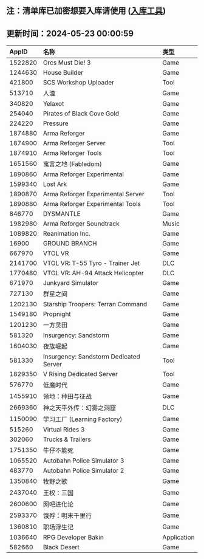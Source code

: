 ## 注：清单库已加密想要入库请使用 ([入库工具](https://github.com/BlankTMing/ManifestAutoUpdate/releases))

## 更新时间：2024-05-23 00:00:59
| AppID | 名称 | 类型  |
| :-------------------- | :----------------------------- | :----------- |
| 1522820 | Orcs Must Die! 3| Game |
| 1244630 | House Builder| Game |
| 421800 | SCS Workshop Uploader| Tool |
| 513710 | 人渣| Game |
| 340820 | Yelaxot| Game |
| 254040 | Pirates of Black Cove Gold| Game |
| 224220 | Pressure| Game |
| 1874880 | Arma Reforger| Game |
| 1874900 | Arma Reforger Server| Tool |
| 1874910 | Arma Reforger Tools| Tool |
| 1651560 | 寓言之地 (Fabledom)| Game |
| 1890860 | Arma Reforger Experimental| Game |
| 1599340 | Lost Ark| Game |
| 1890870 | Arma Reforger Experimental Server| Tool |
| 1890880 | Arma Reforger Experimental Tools| Tool |
| 846770 | DYSMANTLE| Game |
| 1982980 | Arma Reforger Soundtrack| Music |
| 1089820 | Reanimation Inc.| Game |
| 16900 | GROUND BRANCH| Game |
| 667970 | VTOL VR| Game |
| 2141700 | VTOL VR: T-55 Tyro - Trainer Jet| DLC |
| 1770480 | VTOL VR: AH-94 Attack Helicopter| DLC |
| 671970 | Junkyard Simulator| Game |
| 727130 | 群星之间| Game |
| 1202130 | Starship Troopers: Terran Command| Game |
| 1549180 | Propnight| Game |
| 1201230 | 一方灵田| Game |
| 581320 | Insurgency: Sandstorm| Game |
| 1604030 | 夜族崛起| Game |
| 581330 | Insurgency: Sandstorm Dedicated Server| Tool |
| 1829350 | V Rising Dedicated Server| Tool |
| 576770 | 低魔时代| Game |
| 1455910 | 领地：种田与征战| Game |
| 2669360 | 神之天平外传：幻雾之洞窟| DLC |
| 1150090 | 学习工厂 (Learning Factory)| Game |
| 515260 | Virtual Rides 3| Game |
| 302060 | Trucks & Trailers| Game |
| 1751350 | 牛仔不能死| Game |
| 1065520 | Autobahn Police Simulator 3| Game |
| 483770 | Autobahn Police Simulator 2| Game |
| 1350840 | 牧野之歌| Game |
| 2437040 | 王权：三国| Game |
| 2600600 | 网吧进化论| Game |
| 2593370 | 饿殍：明末千里行| Game |
| 1360810 | 职场浮生记| Game |
| 1036640 | RPG Developer Bakin| Application |
| 582660 | Black Desert| Game |
